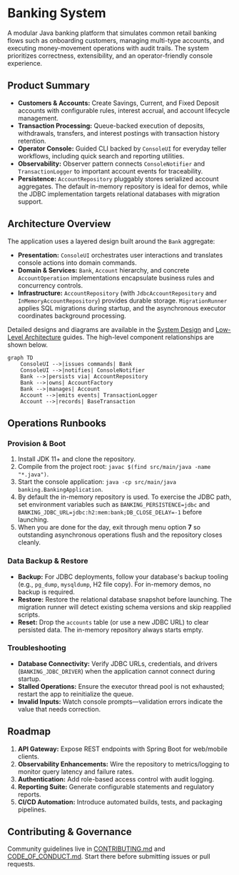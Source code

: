 # Banking System

A modular Java banking platform that simulates common retail banking flows such as onboarding customers, managing multi-type accounts, and executing money-movement operations with audit trails. The system prioritizes correctness, extensibility, and an operator-friendly console experience.

## Product Summary
- **Customers & Accounts:** Create Savings, Current, and Fixed Deposit accounts with configurable rules, interest accrual, and account lifecycle management.
- **Transaction Processing:** Queue-backed execution of deposits, withdrawals, transfers, and interest postings with transaction history retention.
- **Operator Console:** Guided CLI backed by `ConsoleUI` for everyday teller workflows, including quick search and reporting utilities.
- **Observability:** Observer pattern connects `ConsoleNotifier` and `TransactionLogger` to important account events for traceability.
- **Persistence:** `AccountRepository` pluggably stores serialized account aggregates. The default in-memory repository is ideal for demos, while the JDBC implementation targets relational databases with migration support.

## Architecture Overview
The application uses a layered design built around the `Bank` aggregate:
- **Presentation:** `ConsoleUI` orchestrates user interactions and translates console actions into domain commands.
- **Domain & Services:** `Bank`, `Account` hierarchy, and concrete `AccountOperation` implementations encapsulate business rules and concurrency controls.
- **Infrastructure:** `AccountRepository` (with `JdbcAccountRepository` and `InMemoryAccountRepository`) provides durable storage. `MigrationRunner` applies SQL migrations during startup, and the asynchronous executor coordinates background processing.

Detailed designs and diagrams are available in the [System Design](docs/architecture-system-design.md) and [Low-Level Architecture](docs/architecture-low-level.md) guides. The high-level component relationships are shown below.

```mermaid
graph TD
    ConsoleUI -->|issues commands| Bank
    ConsoleUI -->|notifies| ConsoleNotifier
    Bank -->|persists via| AccountRepository
    Bank -->|owns| AccountFactory
    Bank -->|manages| Account
    Account -->|emits events| TransactionLogger
    Account -->|records| BaseTransaction
```

## Operations Runbooks
### Provision & Boot
1. Install JDK 11+ and clone the repository.
2. Compile from the project root: `javac $(find src/main/java -name "*.java")`.
3. Start the console application: `java -cp src/main/java banking.BankingApplication`.
4. By default the in-memory repository is used. To exercise the JDBC path, set environment variables such as `BANKING_PERSISTENCE=jdbc` and `BANKING_JDBC_URL=jdbc:h2:mem:bank;DB_CLOSE_DELAY=-1` before launching.
5. When you are done for the day, exit through menu option **7** so outstanding asynchronous operations flush and the repository closes cleanly.


### Data Backup & Restore
- **Backup:** For JDBC deployments, follow your database's backup tooling (e.g., `pg_dump`, `mysqldump`, H2 file copy). For in-memory demos, no backup is required.
- **Restore:** Restore the relational database snapshot before launching. The migration runner will detect existing schema versions and skip reapplied scripts.
- **Reset:** Drop the `accounts` table (or use a new JDBC URL) to clear persisted data. The in-memory repository always starts empty.

### Troubleshooting
- **Database Connectivity:** Verify JDBC URLs, credentials, and drivers (`BANKING_JDBC_DRIVER`) when the application cannot connect during startup.
- **Stalled Operations:** Ensure the executor thread pool is not exhausted; restart the app to reinitialize the queue.
- **Invalid Inputs:** Watch console prompts—validation errors indicate the value that needs correction.

## Roadmap
1. **API Gateway:** Expose REST endpoints with Spring Boot for web/mobile clients.
2. **Observability Enhancements:** Wire the repository to metrics/logging to monitor query latency and failure rates.
3. **Authentication:** Add role-based access control with audit logging.
4. **Reporting Suite:** Generate configurable statements and regulatory reports.
5. **CI/CD Automation:** Introduce automated builds, tests, and packaging pipelines.

## Contributing & Governance
Community guidelines live in [CONTRIBUTING.md](CONTRIBUTING.md) and [CODE_OF_CONDUCT.md](CODE_OF_CONDUCT.md). Start there before submitting issues or pull requests.

